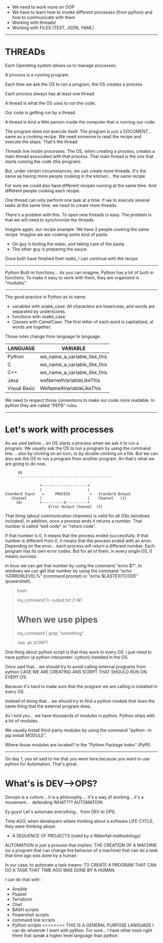 - We need to work more on OOP
- We have to learn how to invoke different processes (from python) and how to communicate with them
- Working with threads!
- Working with FILES (TEXT, JSON, YAML)


---

# THREADs

Each Operating system allows us to manage processes.

A process is a running program.

Each time we ask the OS to run a program, the OS creates a process.

Each process always has at least one thread.

A thread is what the OS uses to run the code.

Our code is getting run by a thread.

A thread is kind a little person inside the computer that is running our code.

The program does not execute itself. 
The program is just a DOCUMENT... same as a cooking recipe.
We need someone to read the recipe and execute the steps. That's the thread.

Threads live inside processes.
The OS, when creating a process, creates a main thread associated with that process.
That main thread is the one that starts running the code (the program).

But, under certain circumstances, we can create more threads.
It's the same as having more people cooking in the kitchen... the same recipe.

For sure we could also have different recipes running at the same time. And different people cooking each recipe.

One thread can only perform one task at a time.
If we to execute several tasks at the same time, we need to create more threads.

There's a problem with this.
To open new threads is easy.
The problem is that we will need to synchronize the threads.

Imagine again, our recipe example.
We have 2 people cooking the same recipe.
Imagine we are cooking some kind of pasta.

- On guy is boiling the water, and taking care of the pasta.
- The other guy is preparing the sauce.

Once both have finished their tasks, I can continue with the recipe.


---

Python Built-in functions...
As you can imagine, Python has a lot of built-in functions.
To make it easy to work with them, they are organized in "modules".

---

The good practice in Python es to name:
- variables with snake_case: All characters are lowercase, and words are separated by underscores.
- functions with snake_case
- Classes with CamelCase: The first letter of each word is capitalized, al words are together.

Those rules change from language to language.

| LANGUAGE      | VARIABLE                            | 
|---------------|-------------------------------------|
| Python        | we_name_a_variable_like_this        |
| C             | we_name_a_variable_like_this        |
| C++           | we_name_a_variable_like_this        |
| Java          | weNameAVariableLikeThis             |
| Visual Basic  | WeNameAVariableLikeThis             |

We need to respect those conventions to make our code more readable.
In python they are called "PEP8" rules.

---

# Let's work with processes

As we said before... an OS starts a process when we ask it to run a program.
We usually ask the OS to run a program by using the command line....
also by clicking on an icon, or by double-clicking on a file.
But we can also ask the OS to run a program from another program.
An that's what we are going to do now.

          OS
          -------------------------------------------

                    +---------------------+
                    |                     |
    Standard Input   >     PROCESS         >   Standard Output
       Channel      |                     |    Channel   (1)
         (0)        +----------V----------+
                        Error Output Channel  (2)


That thing (about communication channels) is valid for all OSs (windows included).
In addition, once a process ends it returns a number.
That number is called "exit code" or "return code".

If that number is 0, it means that the process ended successfully.
If that number is different from 0, it means that the process ended with an error.
Depending on the error... each process will return a different number.
Each program has its own error codes.
But for all of them, in every single OS, 0 means success.


In linux we can get that number by using the command "echo $?".
In windows we can get that number by using the command "echo %ERRORLEVEL%" (command prompt) or "echo $LASTEXITCODE" (powershell).


> bash
>
> my_command 1> output.txt 2>&1
> # When we use pipes
> my_command | grep "something"
>
> .bat
> .sh       SCRIPT



One thing about python script is that they work in every OS.
I just need to have python (a python interpreter: cython) installed in the OS.

Once said that... we should try to avoid calling external programs from python 
CASE WE ARE CREATING ANS SCRIPT THAT SHOULD RUN ON EVERY OS.

Because it's hard to make sure that the program we are calling is installed in every OS.

Instead of doing that... we should try to find a python module that does the same thing that the external program does.

As I told you... we have thousands of modules in python.
Python ships with a lot of modules.

We usually install third-party modules by using the command "python -m pip install MODULE".

Where those modules are located? in the "Python Package Index" (PyPI).



----

On day 1, you all said to me that you were here because you want to use python for Automation.
That's great.

# What's is DEV-->OPS?

Devops is a culture... it is a philosophy.... it's a way of working... it's a movement....
defending WHAT??? AUTOMATION

Ey guys! Let's automate everything... from DEV to OPS.

Time AGO, when developers where thinking about a software LIFE CYCLE, they were thinking about:
- A SEQUENCE OF PROJECTS (ruled by a Waterfall methodology)


AUTOMATION is just a process that implies:
THE CREATION OF A MACHINE (or a program that can change the behavior of a machine) that can do a task that time ago was done by a human.

In our case, to automate a task means: TO CREATE A PROGRAM THAT CAN DO A TASK THAT TIME AGO WAS DONE BY A HUMAN.

I can do that with :
- Ansible
- Puppet
- Terraform
- Chef
- BASH scripts
- Powershell scripts
- command line scripts
- Python scripts <<<<<<<< THIS IS A GENERAL PURPOSE LANGUAGE
                          I can do whatever I want with python.
                          For sure... I have other tools right there that speak a higher level language than python.
                           